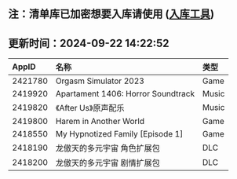 ## 注：清单库已加密想要入库请使用 ([入库工具](https://github.com/BlankTMing/ManifestAutoUpdate/releases))

## 更新时间：2024-09-22 14:22:52
| AppID | 名称 | 类型  |
| :-------------------- | :----------------------------- | :----------- |
| 2421780 | Orgasm Simulator 2023| Game |
| 2419920 | Apartament 1406: Horror Soundtrack| Music |
| 2419820 | 《After Us》原声配乐| Music |
| 2419800 | Harem in Another World| Game |
| 2418550 | My Hypnotized Family [Episode 1]| Game |
| 2418190 | 龙傲天的多元宇宙 角色扩展包| DLC |
| 2418200 | 龙傲天的多元宇宙 剧情扩展包| DLC |
